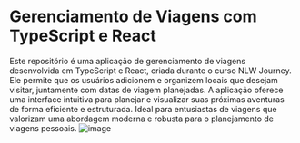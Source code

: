 # Gerenciamento de Viagens com TypeScript e React
Este repositório é uma aplicação de gerenciamento de viagens desenvolvida em TypeScript e React, criada durante o curso NLW Journey. Ele permite que os usuários adicionem e organizem locais que desejam visitar, juntamente com datas de viagem planejadas. A aplicação oferece uma interface intuitiva para planejar e visualizar suas próximas aventuras de forma eficiente e estruturada. Ideal para entusiastas de viagens que valorizam uma abordagem moderna e robusta para o planejamento de viagens pessoais.
![image](https://github.com/user-attachments/assets/c541dc6f-c1fb-4990-85c2-290fab81085d)
